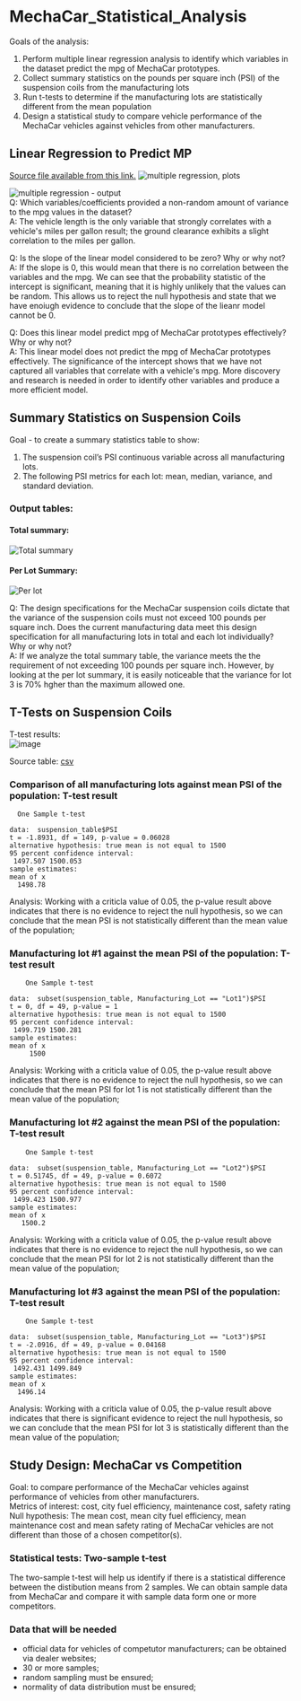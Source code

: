 # MechaCar_Statistical_Analysis

Goals of the analysis: <br>
1. Perform multiple linear regression analysis to identify which variables in the dataset predict the mpg of MechaCar prototypes.
2. Collect summary statistics on the pounds per square inch (PSI) of the suspension coils from the manufacturing lots
3. Run t-tests to determine if the manufacturing lots are statistically different from the mean population
4. Design a statistical study to compare vehicle performance of the MechaCar vehicles against vehicles from other manufacturers. 

## Linear Regression to Predict MP <br>
[Source file available from this link.](https://github.com/githubteodora/MechaCar_Statistical_Analysis/blob/main/MechaCar_mpg.csv)
![multiple regression, plots](https://github.com/githubteodora/MechaCar_Statistical_Analysis/blob/main/multiple_regression.png) <br>

![multiple regression - output](https://github.com/githubteodora/MechaCar_Statistical_Analysis/blob/main/ROutput.JPG) <br>
Q: Which variables/coefficients provided a non-random amount of variance to the mpg values in the dataset? <br>
A: The vehicle length is the only variable that strongly correlates with a vehicle's miles per gallon result; the ground clearance exhibits a slight correlation to the miles per gallon.  <br>

Q: Is the slope of the linear model considered to be zero? Why or why not? <br>
A: If the slope is 0, this would mean that there is no correlation between the variables and the mpg. We can see that the probability statistic of the intercept is significant, meaning that it is highly unlikely that the values can be random. This allows us to reject the null hypothesis and state that we have enoiugh evidence to conclude that the slope of the lieanr model cannot be 0. <br>

Q: Does this linear model predict mpg of MechaCar prototypes effectively? Why or why not? <br>
A: This linear model does not predict the mpg of MechaCar prototypes effectively. The significance of the intercept shows that we have not captured all variables that correlate with a vehicle's mpg. More discovery and research is needed in order to identify other variables and produce a more efficient model.

## Summary Statistics on Suspension Coils <br>

Goal - to create a summary statistics table to show:
1. The suspension coil’s PSI continuous variable across all manufacturing lots.
2. The following PSI metrics for each lot: mean, median, variance, and standard deviation.

### Output tables:<br>
#### Total summary:<br>
![Total summary](https://github.com/githubteodora/MechaCar_Statistical_Analysis/blob/main/total_summary.JPG) <br>
#### Per Lot Summary:<br>
![Per lot](https://github.com/githubteodora/MechaCar_Statistical_Analysis/blob/main/lot_summary.JPG)

Q: The design specifications for the MechaCar suspension coils dictate that the variance of the suspension coils must not exceed 100 pounds per square inch. Does the current manufacturing data meet this design specification for all manufacturing lots in total and each lot individually? Why or why not?<br>
A: If we analyze the total summary table, the variance meets the the requirement of not exceeding 100 pounds per square inch. However, by looking at the per lot summary, it is easily noticeable that the variance for lot 3 is 70% hgher than the maximum allowed one. 

## T-Tests on Suspension Coils

T-test results:<br>
![image](https://github.com/githubteodora/MechaCar_Statistical_Analysis/blob/main/ttests.JPG) <br>

Source table: [csv](https://github.com/githubteodora/MechaCar_Statistical_Analysis/blob/main/Suspension_Coil.csv) <br>

### Comparison of all manufacturing lots against mean PSI of the population: T-test result
```
  One Sample t-test

data:  suspension_table$PSI
t = -1.8931, df = 149, p-value = 0.06028
alternative hypothesis: true mean is not equal to 1500
95 percent confidence interval:
 1497.507 1500.053
sample estimates:
mean of x 
  1498.78 
```
  Analysis: Working with a criticla value of 0.05, the p-value result above indicates that there is no evidence to reject the null hypothesis, so we can conclude that the mean PSI is not statistically different than the mean value of the population;
  
### Manufacturing lot #1 against the mean PSI of the population: T-test result
```
	One Sample t-test

data:  subset(suspension_table, Manufacturing_Lot == "Lot1")$PSI
t = 0, df = 49, p-value = 1
alternative hypothesis: true mean is not equal to 1500
95 percent confidence interval:
 1499.719 1500.281
sample estimates:
mean of x 
     1500 
```
  Analysis: Working with a criticla value of 0.05, the p-value result above indicates that there is no evidence to reject the null hypothesis, so we can conclude that the mean PSI for lot 1 is not statistically different than the mean value of the population;
  
### Manufacturing lot #2 against the mean PSI of the population: T-test result
```
	One Sample t-test

data:  subset(suspension_table, Manufacturing_Lot == "Lot2")$PSI
t = 0.51745, df = 49, p-value = 0.6072
alternative hypothesis: true mean is not equal to 1500
95 percent confidence interval:
 1499.423 1500.977
sample estimates:
mean of x 
   1500.2 
```
  Analysis: Working with a criticla value of 0.05, the p-value result above indicates that there is no evidence to reject the null hypothesis, so we can conclude that the mean PSI for lot 2 is not statistically different than the mean value of the population;
  
### Manufacturing lot #3 against the mean PSI of the population: T-test result  
```
	One Sample t-test

data:  subset(suspension_table, Manufacturing_Lot == "Lot3")$PSI
t = -2.0916, df = 49, p-value = 0.04168
alternative hypothesis: true mean is not equal to 1500
95 percent confidence interval:
 1492.431 1499.849
sample estimates:
mean of x 
  1496.14 
```
  Analysis: Working with a criticla value of 0.05, the p-value result above indicates that there is significant evidence to reject the null hypothesis, so we can conclude that the mean PSI for lot 3 is statistically different than the mean value of the population;
  
## Study Design: MechaCar vs Competition
Goal:  to compare performance of the MechaCar vehicles against performance of vehicles from other manufacturers.<br>
Metrics of interest: cost, city fuel efficiency, maintenance cost, safety rating <br>
Null hypothesis: The mean cost, mean city fuel efficiency, mean maintenance cost and mean safety rating of MechaCar vehicles are not different than those of a chosen competitor(s).<br>

### Statistical tests: Two-sample t-test 
The two-sample t-test will help us identify if there is a statistical difference between the distibution means from 2 samples. We can obtain sample data from MechaCar and compare it with sample data form one or more competitors. 

### Data that will be needed
 - official data for vehicles of competutor manufacturers; can be obtained via dealer websites;
 - 30 or more samples;
 - random sampling must be ensured;
 - normality of data distribution must be ensured;


